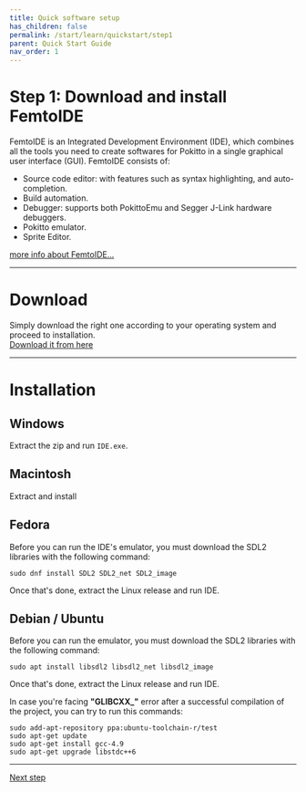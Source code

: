 ```yaml
---
title: Quick software setup
has_children: false
permalink: /start/learn/quickstart/step1
parent: Quick Start Guide
nav_order: 1
---
```


# Step 1: Download and install FemtoIDE
FemtoIDE is an Integrated Development Environment (IDE), which combines all the tools you need to create softwares for Pokitto in a single graphical user interface (GUI). FemtoIDE consists of:
- Source code editor: with features such as syntax highlighting, and auto-completion.
- Build automation.
- Debugger: supports both PokittoEmu and Segger J-Link hardware debuggers.
- Pokitto emulator.
- Sprite Editor.

[more info about FemtoIDE...](https://talk.pokitto.com/t/tool-femtoide/1832)

---
# Download
Simply download the right one according to your operating system and proceed to installation.  
[Download it from here](https://github.com/felipemanga/FemtoIDE/releases/latest)

---
# Installation

## Windows
Extract the zip and run `IDE.exe`.

## Macintosh
Extract and install

## Fedora
Before you can run the IDE's emulator, you must download the SDL2 libraries with the following command: 
```
sudo dnf install SDL2 SDL2_net SDL2_image
```

Once that's done, extract the Linux release and run IDE.

## Debian / Ubuntu
Before you can run the emulator, you must download the SDL2 libraries with the following command:
```
sudo apt install libsdl2 libsdl2_net libsdl2_image
```

Once that's done, extract the Linux release and run IDE.

In case you're facing **"GLIBCXX_"** error after a successful compilation of the project, you can try to run this commands:

```
sudo add-apt-repository ppa:ubuntu-toolchain-r/test  
sudo apt-get update  
sudo apt-get install gcc-4.9  
sudo apt-get upgrade libstdc++6  
```
---  

[Next step]({{site.url}}{{site.baseurl}}/start/learn/quickstart/step2)
